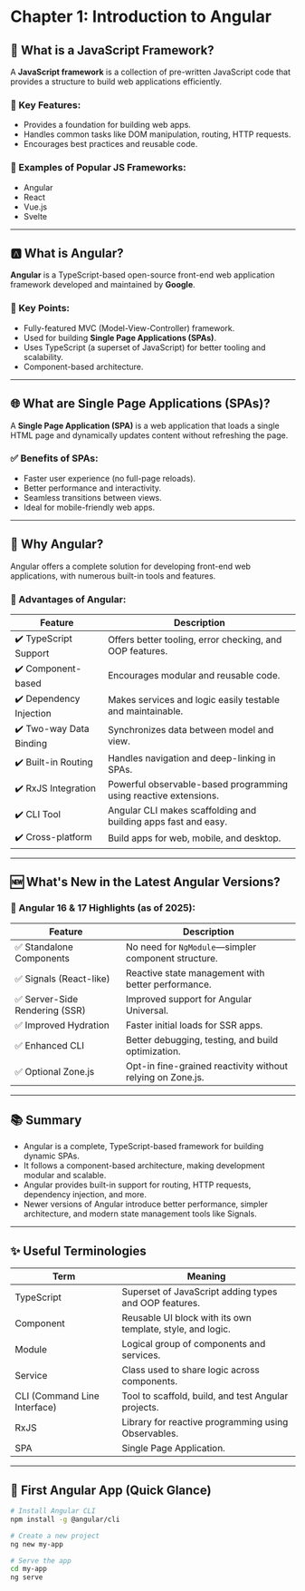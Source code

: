 # Chapter 1: Introduction to Angular

## 📘 What is a JavaScript Framework?

A **JavaScript framework** is a collection of pre-written JavaScript code that provides a structure to build web applications efficiently.

### 🔹 Key Features:
- Provides a foundation for building web apps.
- Handles common tasks like DOM manipulation, routing, HTTP requests.
- Encourages best practices and reusable code.

### 🔹 Examples of Popular JS Frameworks:
- Angular
- React
- Vue.js
- Svelte

---

## 🅰️ What is Angular?

**Angular** is a TypeScript-based open-source front-end web application framework developed and maintained by **Google**.

### 🔸 Key Points:
- Fully-featured MVC (Model-View-Controller) framework.
- Used for building **Single Page Applications (SPAs)**.
- Uses TypeScript (a superset of JavaScript) for better tooling and scalability.
- Component-based architecture.

---

## 🌐 What are Single Page Applications (SPAs)?

A **Single Page Application (SPA)** is a web application that loads a single HTML page and dynamically updates content without refreshing the page.

### ✅ Benefits of SPAs:
- Faster user experience (no full-page reloads).
- Better performance and interactivity.
- Seamless transitions between views.
- Ideal for mobile-friendly web apps.

---

## 🤔 Why Angular?

Angular offers a complete solution for developing front-end web applications, with numerous built-in tools and features.

### 🔹 Advantages of Angular:
| Feature                  | Description                                                                 |
|--------------------------|-----------------------------------------------------------------------------|
| ✔️ TypeScript Support     | Offers better tooling, error checking, and OOP features.                   |
| ✔️ Component-based        | Encourages modular and reusable code.                                      |
| ✔️ Dependency Injection   | Makes services and logic easily testable and maintainable.                 |
| ✔️ Two-way Data Binding   | Synchronizes data between model and view.                                  |
| ✔️ Built-in Routing       | Handles navigation and deep-linking in SPAs.                               |
| ✔️ RxJS Integration       | Powerful observable-based programming using reactive extensions.           |
| ✔️ CLI Tool               | Angular CLI makes scaffolding and building apps fast and easy.             |
| ✔️ Cross-platform         | Build apps for web, mobile, and desktop.                                   |

---

## 🆕 What's New in the Latest Angular Versions?

### 🔸 Angular 16 & 17 Highlights (as of 2025):
| Feature                        | Description                                                       |
|-------------------------------|-------------------------------------------------------------------|
| ✅ Standalone Components       | No need for `NgModule`—simpler component structure.               |
| ✅ Signals (React-like)        | Reactive state management with better performance.                |
| ✅ Server-Side Rendering (SSR) | Improved support for Angular Universal.                           |
| ✅ Improved Hydration         | Faster initial loads for SSR apps.                                |
| ✅ Enhanced CLI               | Better debugging, testing, and build optimization.                |
| ✅ Optional Zone.js           | Opt-in fine-grained reactivity without relying on Zone.js.        |

---

## 📚 Summary

- Angular is a complete, TypeScript-based framework for building dynamic SPAs.
- It follows a component-based architecture, making development modular and scalable.
- Angular provides built-in support for routing, HTTP requests, dependency injection, and more.
- Newer versions of Angular introduce better performance, simpler architecture, and modern state management tools like Signals.

---

## ✨ Useful Terminologies

| Term                | Meaning                                                                 |
|---------------------|-------------------------------------------------------------------------|
| TypeScript          | Superset of JavaScript adding types and OOP features.                   |
| Component           | Reusable UI block with its own template, style, and logic.              |
| Module              | Logical group of components and services.                               |
| Service             | Class used to share logic across components.                            |
| CLI (Command Line Interface) | Tool to scaffold, build, and test Angular projects.     |
| RxJS                | Library for reactive programming using Observables.                     |
| SPA                 | Single Page Application.                                                |

---

## 📌 First Angular App (Quick Glance)

```bash
# Install Angular CLI
npm install -g @angular/cli

# Create a new project
ng new my-app

# Serve the app
cd my-app
ng serve
